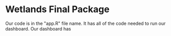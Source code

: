 # Wetlands Final Package


Our code is in the "app.R" file name. It has all of the code needed to run our dashboard. 
Our dashboard has 


